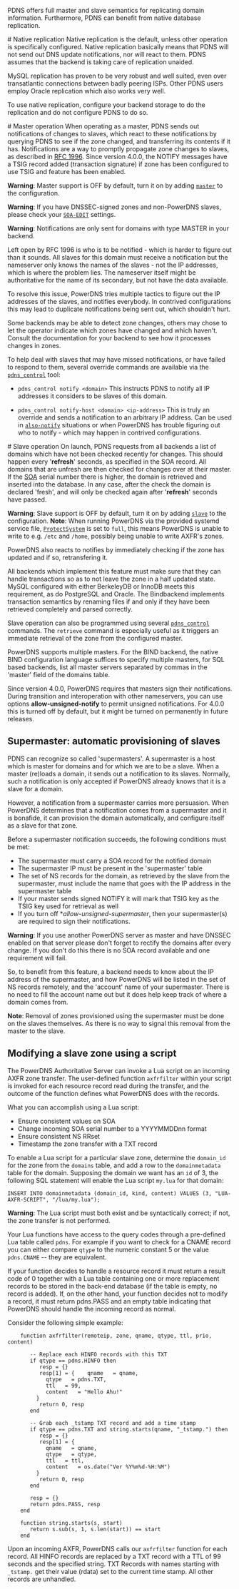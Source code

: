 PDNS offers full master and slave semantics for replicating domain information.
Furthermore, PDNS can benefit from native database replication.

# Native replication
Native replication is the default, unless other operation is specifically
configured. Native replication basically means that PDNS will not send out DNS
update notifications, nor will react to them. PDNS assumes that the backend is
taking care of replication unaided.

MySQL replication has proven to be very robust and well suited, even over
transatlantic connections between badly peering ISPs. Other PDNS users employ
Oracle replication which also works very well.

To use native replication, configure your backend storage to do the replication
and do not configure PDNS to do so.

# Master operation
When operating as a master, PDNS sends out notifications of changes to slaves,
which react to these notifications by querying PDNS to see if the zone changed,
and transferring its contents if it has. Notifications are a way to promptly
propagate zone changes to slaves, as described in [RFC 1996](http://tools.ietf.org/html/rfc1996).
Since version 4.0.0, the NOTIFY messages have a TSIG record added (transaction
signature) if zone has been configured to use TSIG and feature has been enabled.

**Warning**: Master support is OFF by default, turn it on by adding
[`master`](settings.md#master) to the configuration.

**Warning**: If you have DNSSEC-signed zones and non-PowerDNS slaves, please
check your [`SOA-EDIT`](domainmetadata.md#SOA-EDIT) settings.

**Warning**: Notifications are only sent for domains with type MASTER in your backend.

Left open by RFC 1996 is who is to be notified - which is harder to figure out
than it sounds. All slaves for this domain must receive a notification but the
nameserver only knows the names of the slaves - not the IP addresses, which is
where the problem lies. The nameserver itself might be authoritative for the name
of its secondary, but not have the data available.

To resolve this issue, PowerDNS tries multiple tactics to figure out the IP
addresses of the slaves, and notifies everybody. In contrived configurations this
may lead to duplicate notifications being sent out, which shouldn't hurt.

Some backends may be able to detect zone changes, others may chose to let the
operator indicate which zones have changed and which haven't. Consult the
documentation for your backend to see how it processes changes in zones.

To help deal with slaves that may have missed notifications, or have failed to
respond to them, several override commands are available via the
[`pdns_control`](../authoritative/internals.md#pdnscontrol) tool:

* `pdns_control notify <domain>`
This instructs PDNS to notify all IP addresses it considers to be slaves of this domain.

* `pdns_control notify-host <domain> <ip-address>`
This is truly an override and sends a notification to an arbitrary IP address.
Can be used in [`also-notify`](settings.md#also-notify) situations or when PowerDNS
has trouble figuring out who to notify - which may happen in contrived configurations.

# Slave operation
On launch, PDNS requests from all backends a list of domains which have not been
checked recently for changes. This should happen every '**refresh**' seconds, as
specified in the SOA record. All domains that are unfresh are then checked for
changes over at their master. If the [SOA](../types.md#soa) serial number there
is higher, the domain is retrieved and inserted into the database. In any case,
after the check the domain is declared 'fresh', and will only be checked again
after '**refresh**' seconds have passed.

**Warning**: Slave support is OFF by default, turn it on by adding [`slave`](settings.md#slave) to the configuration.
**Note**: When running PowerDNS via the provided systemd service file, [`ProtectSystem`](http://www.freedesktop.org/software/systemd/man/systemd.exec.html#ProtectSystem=) is set to `full`, this means PowerDNS is unable to write to e.g. `/etc` and `/home`, possibly being unable to write AXFR's zones.

PowerDNS also reacts to notifies by immediately checking if the zone has updated
and if so, retransfering it.

All backends which implement this feature must make sure that they can handle
transactions so as to not leave the zone in a half updated state. MySQL configured
with either BerkeleyDB or InnoDB meets this requirement, as do PostgreSQL and
Oracle. The Bindbackend implements transaction semantics by renaming files if and
only if they have been retrieved completely and parsed correctly.

Slave operation can also be programmed using several [`pdns_control`](internals.md#pdnscontrol)
commands. The `retrieve` command is especially useful as it triggers an immediate
retrieval of the zone from the configured master.

PowerDNS supports multiple masters. For the BIND backend, the native BIND
configuration language suffices to specify multiple masters, for SQL based backends,
list all master servers separated by commas in the 'master' field of the domains table.

Since version 4.0.0, PowerDNS requires that masters sign their notifications. During transition and interoperation with other nameservers, you can use options **allow-unsigned-notify** to permit unsigned notifications. For 4.0.0 this is turned off by default, but it might be turned on permanently in future releases.

## Supermaster: automatic provisioning of slaves
PDNS can recognize so called 'supermasters'. A supermaster is a host which is
master for domains and for which we are to be a slave. When a master (re)loads a
domain, it sends out a notification to its slaves. Normally, such a notification
is only accepted if PowerDNS already knows that it is a slave for a domain.

However, a notification from a supermaster carries more persuasion. When PowerDNS
determines that a notification comes from a supermaster and it is bonafide, it
can provision the domain automatically, and configure itself as a slave for that zone.

Before a supermaster notification succeeds, the following conditions must be met:
-   The supermaster must carry a SOA record for the notified domain
-   The supermaster IP must be present in the 'supermaster' table
-   The set of NS records for the domain, as retrieved by the slave from the supermaster, must include the name that goes with the IP address in the supermaster table
-   If your master sends signed NOTIFY it will mark that TSIG key as the TSIG key used for retrieval as well
-   If you turn off **allow-unsigned-supermaster*, then your supermaster(s) are required to sign their notifications.

**Warning**: If you use another PowerDNS server as master and have DNSSEC enabled
on that server please don't forget to rectify the domains after every change. If
you don't do this there is no SOA record available and one requirement will fail.

So, to benefit from this feature, a backend needs to know about the IP address
of the supermaster, and how PowerDNS will be listed in the set of NS records
remotely, and the 'account' name of your supermaster. There is no need to fill
the account name out but it does help keep track of where a domain comes from.

**Note**: Removal of zones provisioned using the supermaster must be done on the
slaves themselves. As there is no way to signal this removal from the master to
the slave.

## Modifying a slave zone using a script
The PowerDNS Authoritative Server can invoke a Lua script on an incoming AXFR
zone transfer. The user-defined function `axfrfilter` within your script is
invoked for each resource record read during the transfer, and the outcome of
the function defines what PowerDNS does with the records.

What you can accomplish using a Lua script:
-   Ensure consistent values on SOA
-   Change incoming SOA serial number to a YYYYMMDDnn format
-   Ensure consistent NS RRset
-   Timestamp the zone transfer with a TXT record

To enable a Lua script for a particular slave zone, determine the `domain_id`
for the zone from the `domains` table, and add a row to the `domainmetadata`
table for the domain. Supposing the domain we want has an `id` of 3, the
following SQL statement will enable the Lua script `my.lua` for that domain:

```
INSERT INTO domainmetadata (domain_id, kind, content) VALUES (3, "LUA-AXFR-SCRIPT", "/lua/my.lua");
```

**Warning**: The Lua script must both exist and be syntactically correct; if not,
the zone transfer is not performed.

Your Lua functions have access to the query codes through a pre-defined Lua table
called `pdns`. For example if you want to check for a CNAME record you can either
compare `qtype` to the numeric constant 5 or the value `pdns.CNAME` -- they are equivalent.

If your function decides to handle a resource record it must return a result code
of 0 together with a Lua table containing one or more replacement records to be
stored in the back-end database (if the table is empty, no record is added).
If, on the other hand, your function decides not to modify a record, it must
return pdns.PASS and an empty table indicating that PowerDNS should handle the
incoming record as normal.

Consider the following simple example:

```
    function axfrfilter(remoteip, zone, qname, qtype, ttl, prio, content)

       -- Replace each HINFO records with this TXT
       if qtype == pdns.HINFO then
          resp = {}
          resp[1] = {    qname   = qname,
            qtype   = pdns.TXT,
            ttl   = 99,
            content   = "Hello Ahu!"
         }
          return 0, resp
       end

       -- Grab each _tstamp TXT record and add a time stamp
       if qtype == pdns.TXT and string.starts(qname, "_tstamp.") then
          resp = {}
          resp[1] = {
            qname   = qname,
            qtype   = qtype,
            ttl   = ttl,
            content   = os.date("Ver %Y%m%d-%H:%M")
         }
          return 0, resp
       end

       resp = {}
       return pdns.PASS, resp
    end

    function string.starts(s, start)
       return s.sub(s, 1, s.len(start)) == start
    end
```

Upon an incoming AXFR, PowerDNS calls our `axfrfilter` function for each record.
All HINFO records are replaced by a TXT record with a TTL of 99 seconds and the
specified string. TXT Records with names starting with `_tstamp.` get their value
(rdata) set to the current time stamp. All other records are unhandled.
